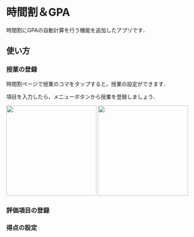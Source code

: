 # 時間割＆GPA
時間割にGPAの自動計算を行う機能を追加したアプリです．
## 使い方
### 授業の登録
時間割ページで授業のコマをタップすると，授業の設定ができます．

項目を入力したら，メニューボタンから授業を登録しましょう．

<img src="https://user-images.githubusercontent.com/103174345/180020816-2caa3395-c2ad-4989-8b76-67ee83a217bf.png" width="240px">
<img src="https://user-images.githubusercontent.com/103174345/180022139-95537c1b-bfc5-4e52-be5c-430493d9ab14.png" width="240px">

### 評価項目の登録
### 得点の設定
